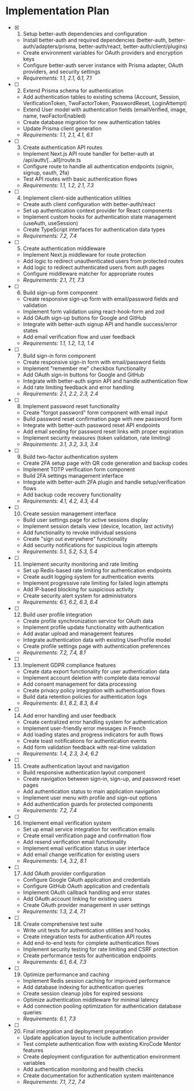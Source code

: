 # Implementation Plan

- [x] 1. Setup better-auth dependencies and configuration




  - Install better-auth and required dependencies (better-auth, better-auth/adapters/prisma, better-auth/react, better-auth/client/plugins)
  - Create environment variables for OAuth providers and encryption keys
  - Configure better-auth server instance with Prisma adapter, OAuth providers, and security settings
  - _Requirements: 1.1, 2.1, 6.1, 7.1_

- [ ] 2. Extend Prisma schema for authentication
  - Add authentication tables to existing schema (Account, Session, VerificationToken, TwoFactorToken, PasswordReset, LoginAttempt)
  - Extend User model with authentication fields (emailVerified, image, name, twoFactorEnabled)
  - Create database migration for new authentication tables
  - Update Prisma client generation
  - _Requirements: 1.1, 2.1, 4.1, 6.1_

- [ ] 3. Create authentication API routes
  - Implement Next.js API route handler for better-auth at /api/auth/[...all]/route.ts
  - Configure route to handle all authentication endpoints (signin, signup, oauth, 2fa)
  - Test API routes with basic authentication flows
  - _Requirements: 1.1, 1.2, 2.1, 7.3_

- [ ] 4. Implement client-side authentication utilities
  - Create auth client configuration with better-auth/react
  - Set up authentication context provider for React components
  - Implement custom hooks for authentication state management (useAuth, useSession)
  - Create TypeScript interfaces for authentication data types
  - _Requirements: 7.2, 7.4_

- [ ] 5. Create authentication middleware
  - Implement Next.js middleware for route protection
  - Add logic to redirect unauthenticated users from protected routes
  - Add logic to redirect authenticated users from auth pages
  - Configure middleware matcher for appropriate routes
  - _Requirements: 2.1, 7.1, 7.3_

- [ ] 6. Build sign-up form component
  - Create responsive sign-up form with email/password fields and validation
  - Implement form validation using react-hook-form and zod
  - Add OAuth sign-up buttons for Google and GitHub
  - Integrate with better-auth signup API and handle success/error states
  - Add email verification flow and user feedback
  - _Requirements: 1.1, 1.2, 1.3, 1.4_

- [ ] 7. Build sign-in form component
  - Create responsive sign-in form with email/password fields
  - Implement "remember me" checkbox functionality
  - Add OAuth sign-in buttons for Google and GitHub
  - Integrate with better-auth signin API and handle authentication flow
  - Add rate limiting feedback and error handling
  - _Requirements: 2.1, 2.2, 2.3, 2.4_

- [ ] 8. Implement password reset functionality
  - Create "forgot password" form component with email input
  - Build password reset confirmation page with new password form
  - Integrate with better-auth password reset API endpoints
  - Add email sending for password reset links with proper expiration
  - Implement security measures (token validation, rate limiting)
  - _Requirements: 3.1, 3.2, 3.3, 3.4_

- [ ] 9. Build two-factor authentication system
  - Create 2FA setup page with QR code generation and backup codes
  - Implement TOTP verification form component
  - Build 2FA settings management interface
  - Integrate with better-auth 2FA plugin and handle setup/verification flows
  - Add backup code recovery functionality
  - _Requirements: 4.1, 4.2, 4.3, 4.4_

- [ ] 10. Create session management interface
  - Build user settings page for active sessions display
  - Implement session details view (device, location, last activity)
  - Add functionality to revoke individual sessions
  - Create "sign out everywhere" functionality
  - Add security notifications for suspicious login attempts
  - _Requirements: 5.1, 5.2, 5.3, 5.4_

- [ ] 11. Implement security monitoring and rate limiting
  - Set up Redis-based rate limiting for authentication endpoints
  - Create audit logging system for authentication events
  - Implement progressive rate limiting for failed login attempts
  - Add IP-based blocking for suspicious activity
  - Create security alert system for administrators
  - _Requirements: 6.1, 6.2, 6.3, 6.4_

- [ ] 12. Build user profile integration
  - Create profile synchronization service for OAuth data
  - Implement profile update functionality with authentication
  - Add avatar upload and management features
  - Integrate authentication data with existing UserProfile model
  - Create profile settings page with authentication preferences
  - _Requirements: 7.2, 7.4, 8.1_

- [ ] 13. Implement GDPR compliance features
  - Create data export functionality for user authentication data
  - Implement account deletion with complete data removal
  - Add consent management for data processing
  - Create privacy policy integration with authentication flows
  - Build data retention policies for authentication logs
  - _Requirements: 8.1, 8.2, 8.3, 8.4_

- [ ] 14. Add error handling and user feedback
  - Create centralized error handling system for authentication
  - Implement user-friendly error messages in French
  - Add loading states and progress indicators for auth flows
  - Create toast notifications for authentication events
  - Add form validation feedback with real-time validation
  - _Requirements: 1.4, 2.3, 3.4, 6.2_

- [ ] 15. Create authentication layout and navigation
  - Build responsive authentication layout component
  - Create navigation between sign-in, sign-up, and password reset pages
  - Add authentication status to main application navigation
  - Implement user menu with profile and sign-out options
  - Add authentication guards for protected components
  - _Requirements: 7.2, 7.4_

- [ ] 16. Implement email verification system
  - Set up email service integration for verification emails
  - Create email verification page and confirmation flow
  - Add resend verification email functionality
  - Implement email verification status in user interface
  - Add email change verification for existing users
  - _Requirements: 1.4, 3.2, 8.1_

- [ ] 17. Add OAuth provider configuration
  - Configure Google OAuth application and credentials
  - Configure GitHub OAuth application and credentials
  - Implement OAuth callback handling and error states
  - Add OAuth account linking for existing users
  - Create OAuth provider management in user settings
  - _Requirements: 1.3, 2.4, 7.1_

- [ ] 18. Create comprehensive test suite
  - Write unit tests for authentication utilities and hooks
  - Create integration tests for authentication API routes
  - Add end-to-end tests for complete authentication flows
  - Implement security testing for rate limiting and CSRF protection
  - Create performance tests for authentication endpoints
  - _Requirements: 6.1, 6.4, 7.3_

- [ ] 19. Optimize performance and caching
  - Implement Redis session caching for improved performance
  - Add database indexing for authentication queries
  - Create session cleanup jobs for expired sessions
  - Optimize authentication middleware for minimal latency
  - Add connection pooling optimization for authentication database queries
  - _Requirements: 6.1, 7.3_

- [ ] 20. Final integration and deployment preparation
  - Update application layout to include authentication provider
  - Test complete authentication flow with existing KiroCode Mentor features
  - Create deployment configuration for authentication environment variables
  - Add authentication monitoring and health checks
  - Create documentation for authentication system maintenance
  - _Requirements: 7.1, 7.2, 7.4_